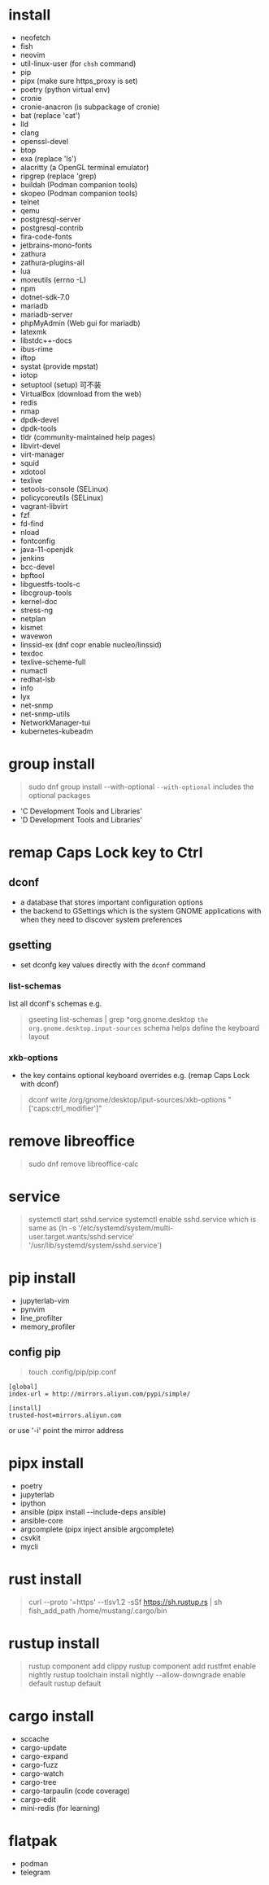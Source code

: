 # install
- neofetch
- fish
- neovim
- util-linux-user (for `chsh` command) 
- pip
- pipx      (make sure https_proxy is set)
- poetry    (python virtual env)
- cronie
- cronie-anacron (is subpackage of cronie)
- bat       (replace 'cat')
- lld
- clang
- openssl-devel
- btop
- exa       (replace 'ls')
- alacritty (a OpenGL terminal emulator)
- ripgrep   (replace 'grep)
- buildah   (Podman companion tools)
- skopeo    (Podman companion tools)
- telnet
- qemu
- postgresql-server
- postgresql-contrib
- fira-code-fonts
- jetbrains-mono-fonts
- zathura
- zathura-plugins-all
- lua
- moreutils (errno -L)
- npm
- dotnet-sdk-7.0
- mariadb
- mariadb-server
- phpMyAdmin    (Web gui for mariadb) 
- latexmk
- libstdc++-docs
- ibus-rime
- iftop
- systat    (provide mpstat)
- iotop
- setuptool (setup) 可不装
- VirtualBox    (download from the web)
- redis
- nmap
- dpdk-devel
- dpdk-tools
- tldr  (community-maintained help pages)
- libvirt-devel
- virt-manager
- squid
- xdotool
- texlive
- setools-console   (SELinux)
- policycoreutils   (SELinux)
- vagrant-libvirt
- fzf
- fd-find
- nload
- fontconfig
- java-11-openjdk
- jenkins
- bcc-devel
- bpftool
- libguestfs-tools-c
- libcgroup-tools
- kernel-doc
- stress-ng
- netplan
- kismet
- wavewon
- linssid-ex (dnf copr enable nucleo/linssid)
- texdoc
- texlive-scheme-full
- numactl
- redhat-lsb
- info
- lyx
- net-snmp
- net-snmp-utils
- NetworkManager-tui
- kubernetes-kubeadm

# group install
> sudo dnf group install --with-optional
`--with-optional` includes the optional packages
- 'C Development Tools and Libraries'
- 'D Development Tools and Libraries'

# remap Caps Lock key to Ctrl
## dconf
- a database that stores important configuration options
- the backend to GSettings which is the system GNOME applications with
    when they need to discover system preferences
## gsetting
- set dconfg key values directly with the `dconf` command
### list-schemas
list all dconf's schemas
e.g.
> gseeting list-schemas | grep ^org.gnome.desktop
`the org.gnome.desktop.input-sources` schema helps define the keyboard layout
### xkb-options
- the key contains optional keyboard overrides
e.g. (remap Caps Lock with dconf)
> dconf write /org/gnome/desktop/iput-sources/xkb-options "['caps:ctrl_modifier']"

# remove libreoffice
> sudo dnf remove libreoffice-calc

# service
> systemctl start sshd.service
> systemctl enable sshd.service
    which is same as (ln -s '/etc/systemd/system/multi-user.target.wants/sshd.service' 
        '/usr/lib/systemd/system/sshd.service')

# pip install
- jupyterlab-vim 
- pynvim
- line_profilter
- memory_profiler
## config pip
> touch .config/pip/pip.conf
```
[global]
index-url = http://mirrors.aliyun.com/pypi/simple/

[install]
trusted-host=mirrors.aliyun.com
```
or use '-i' point the mirror address


# pipx install
- poetry
- jupyterlab
- ipython
- ansible           (pipx install --include-deps ansible)
- ansible-core
- argcomplete       (pipx inject ansible argcomplete)
- csvkit
- mycli


# rust install
> curl --proto '=https' --tlsv1.2 -sSf https://sh.rustup.rs | sh
> fish_add_path /home/mustang/.cargo/bin

# rustup install
> rustup component add clippy
> rustup component add rustfmt
enable nightly
> rustup toolchain install nightly --allow-downgrade
enable default
> rustup default

# cargo install
- sccache
- cargo-update
- cargo-expand
- cargo-fuzz
- cargo-watch
- cargo-tree
- cargo-tarpaulin       (code coverage)
- cargo-edit
- mini-redis    (for learning)

# flatpak
- podman
- telegram
